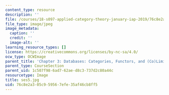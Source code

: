 ```yaml
---
content_type: resource
description: ''
file: /courses/18-s097-applied-category-theory-january-iap-2019/76c8e2a305c959567efe35af46cb8ff5_ses5.jpg
file_type: image/jpeg
image_metadata:
  caption: ''
  credit: ''
  image-alt: ''
learning_resource_types: []
license: https://creativecommons.org/licenses/by-nc-sa/4.0/
ocw_type: OCWImage
parent_title: 'Chapter 3: Databases: Categories, Functors, and (Co)Limits'
parent_type: CourseSection
parent_uid: 1c507f98-6ad7-62ae-d8c3-737d2c80a44c
resourcetype: Image
title: ses5.jpg
uid: 76c8e2a3-05c9-5956-7efe-35af46cb8ff5
---
```

